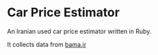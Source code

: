 # Car Price Estimator

An Iranian used car price estimator written in Ruby.

It collects data from [bama.ir](https://bama.ir/car)